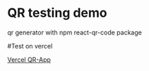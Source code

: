 # QR testing demo

qr generator with npm react-qr-code package

#Test on vercel

<a href="https://qr-generator-henna.vercel.app/">Vercel QR-App</a>
